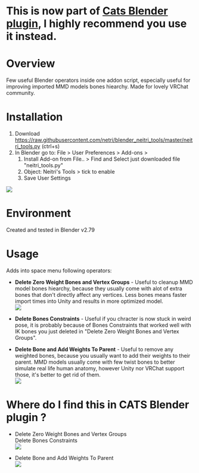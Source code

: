 # This is now part of [Cats Blender plugin](https://vrcat.club/threads/cats-blender-plugin-0-3-0.6/), I highly recommend you use it instead.


# Overview
Few useful Blender operators inside one addon script, especially useful for improving imported MMD models bones hiearchy. Made for lovely VRChat community.

# Installation
1) Download https://raw.githubusercontent.com/netri/blender_neitri_tools/master/neitri_tools.py (ctrl+s)
1) In Blender go to: File > User Preferences > Add-ons > 
    1) Install Add-on from File.. > Find and Select just downloaded file "neitri_tools.py"
    1) Object: Neitri's Tools > tick to enable
    1) Save User Settings
    
![](https://i.imgur.com/OOmkzLy.gif)

# Environment
Created and tested in Blender v2.79

# Usage
Adds into space menu following operators:

* **Delete Zero Weight Bones and Vertex Groups** - Useful to cleanup MMD model bones hiearchy, because they usually come with alot of extra bones that don't directly affect any vertices. Less bones means faster import times into Unity and results in more optimized model.
<br> ![](https://i.imgur.com/x3KVvG3.gif)

* **Delete Bones Constraints** - Useful if you chracter is now stuck in weird pose, it is probably because of Bones Constraints that worked well with IK bones you just deleted in "Delete Zero Weight Bones and Vertex Groups".

* **Delete Bone and Add Weights To Parent** - Useful to remove any weighted bones, because you usually want to add their weights to their parent. MMD models usually come with few twist bones to better simulate real life human anatomy, however Unity nor VRChat support those, it's better to get rid of them.
<br> ![](https://i.imgur.com/Woddyu2.gif)



# Where do I find this in CATS Blender plugin ?

* Delete Zero Weight Bones and Vertex Groups
<br> Delete Bones Constraints
<br> ![](https://image.prntscr.com/image/Ep1q0dEsRBKu1PKYxLddlw.png)

* Delete Bone and Add Weights To Parent
<br> ![](https://image.prntscr.com/image/TBnYNjVBROiwEWTkL7BGLg.png)
